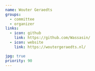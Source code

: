 ```yaml
---
name: Wouter Geraedts
groups:
  - committee
  - organizer
links:
  - icon: github
    link: https://github.com/Wassasin/
  - icon: website
    link: https://woutergeraedts.nl/

jpg: true
priority: 90
---
```

